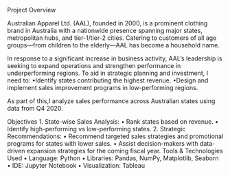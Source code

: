 Project Overview

Australian Apparel Ltd. (AAL), founded in 2000, is a prominent clothing brand in Australia with a nationwide presence spanning major states, metropolitan hubs, and tier-1/tier-2 cities. Catering to customers of all age groups—from children to the elderly—AAL has become a household name.

In response to a significant increase in business activity, AAL’s leadership is seeking to expand operations and strengthen performance in underperforming regions. To aid in strategic planning and investment, I need to:
	•Identify states contributing the highest revenue.
	•Design and implement sales improvement programs in low-performing regions.

As part of this,I analyze sales performance across Australian states using data from Q4 2020.

Objectives
	1.	State-wise Sales Analysis:
    	•	Rank states based on revenue.
	    •	Identify high-performing vs low-performing states.
	2.	Strategic Recommendations:
	    •	Recommend targeted sales strategies and promotional programs for states with lower sales.
	    •	Assist decision-makers with data-driven expansion strategies for the coming fiscal year.
Tools & Technologies Used
	•	Language: Python
	•	Libraries: Pandas, NumPy, Matplotlib, Seaborn
	•	IDE: Jupyter Notebook
	•	Visualization: Tableau

     
